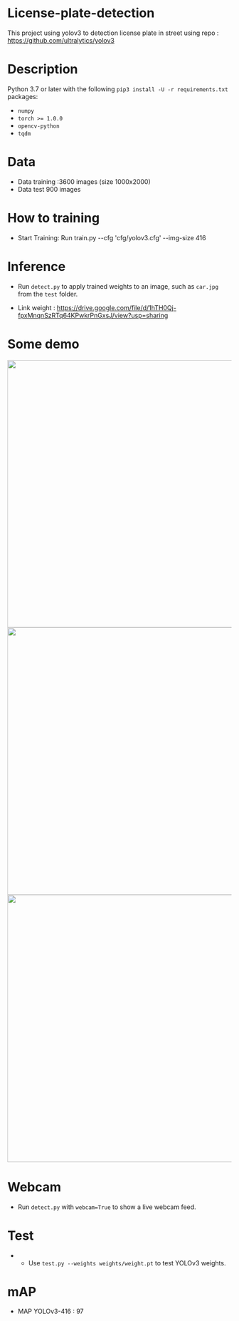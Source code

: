 # License-plate-detection
This project using yolov3  to detection license plate in street using repo : https://github.com/ultralytics/yolov3
# Description 
Python 3.7 or later with the following `pip3 install -U -r requirements.txt` packages:

- `numpy`
- `torch >= 1.0.0`
- `opencv-python`
- `tqdm`
# Data
- Data training :3600 images (size 1000x2000) 
- Data test 900 images
# How to training 
- Start Training: Run train.py --cfg 'cfg/yolov3.cfg' --img-size 416
# Inference

- Run `detect.py` to apply trained weights to an image, such as `car.jpg` from the `test` folder.

- Link weight  : https://drive.google.com/file/d/1hTH0Qj-fpxMnqnSzRTq64KPwkrPnGxsJ/view?usp=sharing

# Some demo
<img src="https://github.com/ThorPham/License-plate-detection/blob/master/output/image_15.png" width="600">
<img src="https://github.com/ThorPham/License-plate-detection/blob/master/output/image_843.png" width="600">
<img src="https://github.com/ThorPham/License-plate-detection/blob/master/output/image_823.png" width="600">

# Webcam

- Run `detect.py` with `webcam=True` to show a live webcam feed.

# Test
- - Use `test.py --weights weights/weight.pt` to test YOLOv3 weights.
# mAP
- MAP YOLOv3-416 : 97
